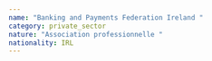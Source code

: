 ```yaml
---
name: "Banking and Payments Federation Ireland "
category: private_sector
nature: "Association professionnelle "
nationality: IRL
---
```

    